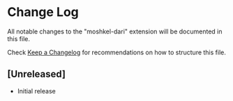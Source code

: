 # Change Log

All notable changes to the "moshkel-dari" extension will be documented in this file.

Check [Keep a Changelog](http://keepachangelog.com/) for recommendations on how to structure this file.

## [Unreleased]

- Initial release